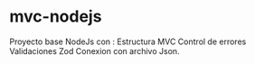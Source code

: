 # mvc-nodejs

Proyecto base NodeJs con :
  Estructura MVC
  Control de errores
  Validaciones Zod
  Conexion con archivo Json.
